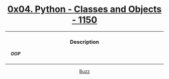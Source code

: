 # [<center>0x04. Python - Classes and Objects - 1150</center>](https://intranet.hbtn.io/projects/1150#quiz-completed)
 ---
 ### <center>Description</center> 
 ##### &emsp; OOP
 ---
 [<center>Buzz</center>](github.com/conkobar)
